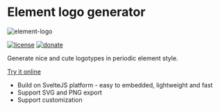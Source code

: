 # Element logo generator

![element-logo](https://user-images.githubusercontent.com/6597086/73524265-bc418a00-4447-11ea-9af9-7326654c7e74.png)

[![license](https://img.shields.io/github/license/reddec/element-logo-generator.svg)](https://github.com/reddec/element-logo-generator)
[![donate](https://img.shields.io/badge/help_by️-donate❤-ff69b4)](http://reddec.net/about/#donate)


Generate nice and cute logotypes in periodic element style. 

[Try it online](https://reddec.net/demo/element-logo-generator)

* Build on SvelteJS platform - easy to embedded, lightweight and fast
* Support SVG and PNG export
* Support customization 